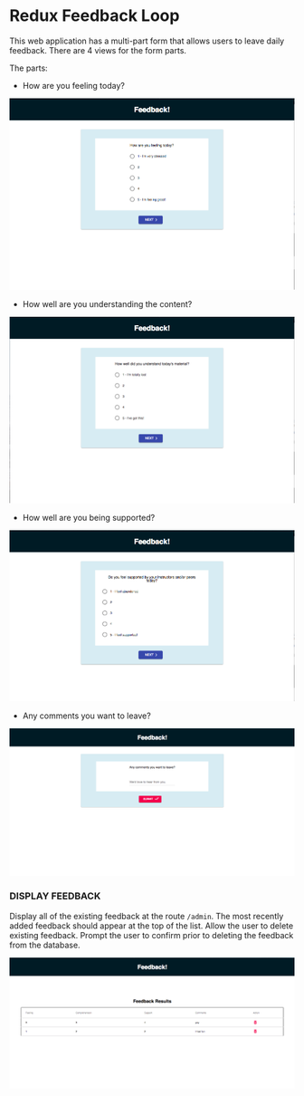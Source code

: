 # Redux Feedback Loop

This web application has a multi-part form that allows users to leave daily feedback. There are 4 views for the form parts.

The parts:

- How are you feeling today?

![feeling](wireframes/page-one.png)

- How well are you understanding the content?

![understanding](wireframes/page-two.png)

- How well are you being supported?

![support](wireframes/page-three.png)

- Any comments you want to leave?

![comments](wireframes/page-four.png)

### DISPLAY FEEDBACK

Display all of the existing feedback at the route `/admin`. The most recently added feedback should appear at the top of the list. Allow the user to delete existing feedback. Prompt the user to confirm prior to deleting the feedback from the database.

![display feedback](wireframes/admin.png)